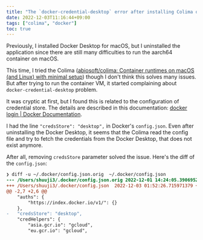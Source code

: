 ```yaml
---
title: "The `docker-credential-desktop` error after installing Colima on macOS"
date: 2022-12-03T11:16:44+09:00
tags: ["colima", "docker"]
toc: true
---
```


<!--more-->

Previously, I installed Docker Desktop for macOS, but I uninstalled the application since there are still many difficulties to run the aarch64 container on macOS.

This time, I tried the Colima ([abiosoft/colima: Container runtimes on macOS (and Linux) with minimal setup](https://github.com/abiosoft/colima)) though I don't think this solves many issues. But after trying to run the container VM, it started complaining about `docker-credential-desktop` problem.

It was cryptic at first, but I found this is related to the configuration of credential store. The details are described in this documentation: [docker login | Docker Documentation](https://docs.docker.com/engine/reference/commandline/login/#credentials-store).

I had the line `"credsStore": "desktop",` in Docker's `config.json`. Even after uninstalling the Docker Desktop, it seems that the Colima read the config file and try to fetch the credentials from the Docker Desktop, that does not exist anymore.

After all, removing `credsStore` parameter solved the issue. Here's the diff of the `config.json`:

```diff
❯ diff -u ~/.docker/config.json.orig  ~/.docker/config.json
--- /Users/shuuji3/.docker/config.json.orig	2022-12-01 14:24:05.390695225 +0900
+++ /Users/shuuji3/.docker/config.json	2022-12-03 01:52:26.715971379 +0900
@@ -2,7 +2,6 @@
 	"auths": {
 		"https://index.docker.io/v1/": {}
 	},
-	"credsStore": "desktop",
 	"credHelpers": {
 		"asia.gcr.io": "gcloud",
 		"eu.gcr.io": "gcloud",
```
